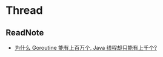 # Thread

## ReadNote
* [为什么 Goroutine 能有上百万个, Java 线程却只能有上千个?](https://juejin.im/entry/5b48190b5188251af121d7a4)

    